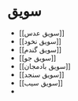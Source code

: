 # سویق

- [[سویق عدس]]
- [[سویق نخود]]
- [[سویق گندم]]
- [[سویق جو]]
- [[سویق بادمجان]]
- [[سویق سنجد]]
- [[سویق سیب]]
- 